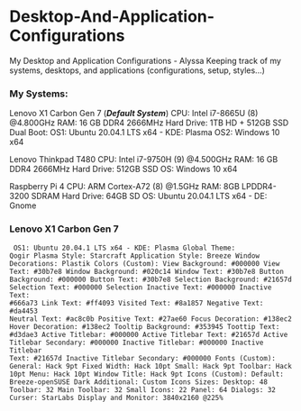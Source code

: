 # Desktop-And-Application-Configurations
My Desktop and Application Configurations - Alyssa
Keeping track of my systems, desktops, and applications (configurations, setup, styles...)

### My Systems:

Lenovo X1 Carbon Gen 7 (***Default System***)
CPU: Intel i7-8665U (8) @4.800GHz
RAM: 16 GB DDR4 2666MHz
Hard Drive: 1TB HD + 512GB SSD
Dual Boot:
OS1: Ubuntu 20.04.1 LTS x64 - KDE: Plasma
OS2: Windows 10 x64

Lenovo Thinkpad T480
CPU: Intel i7-9750H (9) @4.500GHz
RAM: 16 GB DDR4 2666MHz
Hard Drive: 512GB SSD
OS: Windows 10 x64

Raspberry Pi 4
CPU: ARM Cortex-A72 (8) @1.5GHz
RAM: 8GB LPDDR4-3200 SDRAM
Hard Drive: 64GB SD
OS: Ubuntu 20.04.1 LTS x64 - DE: Gnome

### Lenovo X1 Carbon Gen 7
<code><pre>
OS1: Ubuntu 20.04.1 LTS x64 - KDE: Plasma
Global Theme: Qogir
Plasma Style: Starcraft
Application Style: Breeze
Window Decorations: Plastik
Colors (Custom):
        View Background: #000000
        View Text: #30b7e8
        Window Background: #020c14
        Window Text: #30b7e8
        Button Background: #000000
        Button Text: #30b7e8
        Selection Background: #21657d
        Selection Text: #000000
        Selection Inactive Text: #000000
        Inactive Text: #666a73
        Link Text: #ff4093
        Visited Text: #8a1857
        Negative Text: #da4453
        Neutral Text: #ac8c0b
        Positive Text: #27ae60
        Focus Decoration: #138ec2
        Hover Decoration: #138ec2
        Tooltip Background: #353945
        Toottip Text: #d3dae3
        Active Titlebar: #000000
        Active Titlebar Text: #21657d
        Active Titlebar Secondary: #000000
        Inactive Titlebar: #000000
        Inactive Titlebar Text: #21657d
        Inactive Titlebar Secondary: #000000
Fonts (Custom):
        General: Hack 9pt
        Fixed Width: Hack 10pt
        Small: Hack 9pt
        Toolbar: Hack 10pt
        Menu: Hack 10pt
        Window Title: Hack 9pt
Icons (Custom):
        Default: Breeze-openSUSE Dark
        Additional: Custom Icons
        Sizes:
              Desktop: 48
              Toolbar: 32
              Main Toolbar: 32
              Small Icons: 22
              Panel: 64
              Dialogs: 32
Curser: StarLabs
Display and Monitor: 3840x2160 @225%
</pre></code>
